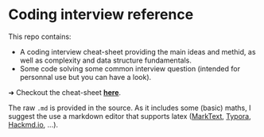 Coding interview reference 
===
This repo contains:
* A coding interview cheat-sheet providing the main ideas and methid, as well as complexity and data structure fundamentals.
* Some code solving some common interview question (intended for personnal use but you can have a look).

&#10140; Checkout the cheat-sheet **[here](https://EFugier.github.io/Coding-interview)**.

The raw `.md` is provided in the source. As it includes some (basic) maths, I suggest the use a markdown editor that supports latex ([MarkText](https://marktext.github.io/website/), [Typora](https://typora.io/), [Hackmd.io](https://hackmd.io), ...).
